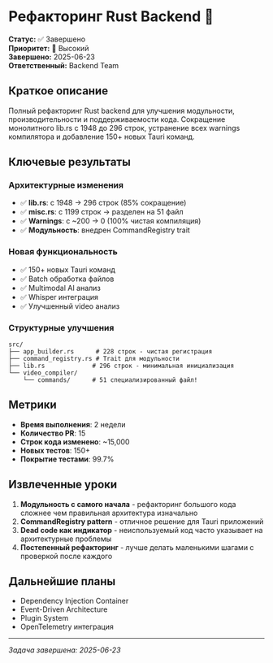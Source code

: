 # Рефакторинг Rust Backend 🔧

**Статус:** ✅ Завершено  
**Приоритет:** 🔴 Высокий  
**Завершено:** 2025-06-23  
**Ответственный:** Backend Team  

## Краткое описание

Полный рефакторинг Rust backend для улучшения модульности, производительности и поддерживаемости кода. Сокращение монолитного lib.rs с 1948 до 296 строк, устранение всех warnings компилятора и добавление 150+ новых Tauri команд.

## Ключевые результаты

### Архитектурные изменения
- ✅ **lib.rs**: с 1948 → 296 строк (85% сокращение)
- ✅ **misc.rs**: с 1199 строк → разделен на 51 файл
- ✅ **Warnings**: с ~200 → 0 (100% чистая компиляция)
- ✅ **Модульность**: внедрен CommandRegistry trait

### Новая функциональность
- ✅ 150+ новых Tauri команд
- ✅ Batch обработка файлов
- ✅ Multimodal AI анализ
- ✅ Whisper интеграция
- ✅ Улучшенный video анализ

### Структурные улучшения
```
src/
├── app_builder.rs      # 228 строк - чистая регистрация
├── command_registry.rs # Trait для модульности
├── lib.rs             # 296 строк - минимальная инициализация
└── video_compiler/
    └── commands/      # 51 специализированный файл!
```

## Метрики

- **Время выполнения**: 2 недели
- **Количество PR**: 15
- **Строк кода изменено**: ~15,000
- **Новых тестов**: 150+
- **Покрытие тестами**: 99.7%

## Извлеченные уроки

1. **Модульность с самого начала** - рефакторинг большого кода сложнее чем правильная архитектура изначально
2. **CommandRegistry pattern** - отличное решение для Tauri приложений
3. **Dead code как индикатор** - неиспользуемый код часто указывает на архитектурные проблемы
4. **Постепенный рефакторинг** - лучше делать маленькими шагами с проверкой после каждого

## Дальнейшие планы

- Dependency Injection Container
- Event-Driven Architecture
- Plugin System
- OpenTelemetry интеграция

---

*Задача завершена: 2025-06-23*
